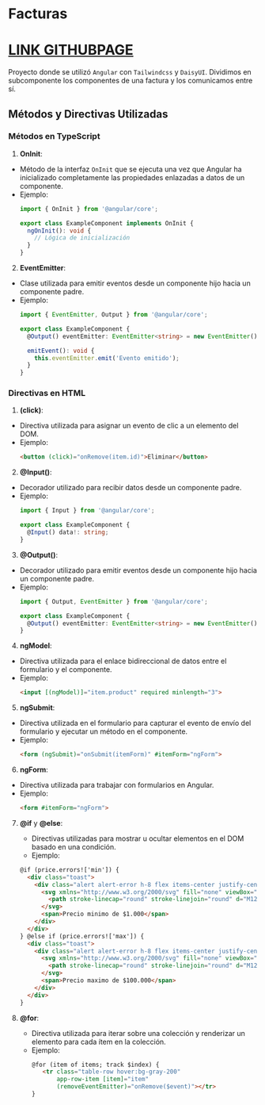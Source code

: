 # Facturas
# [LINK GITHUBPAGE](https://moisescornejo.github.io/angular-factura/)

Proyecto donde se utilizó `Angular` con `Tailwindcss` y `DaisyUI`. Dividimos en subcomponente los componentes de una factura y los comunicamos entre sí.

## Métodos y Directivas Utilizadas
### Métodos en TypeScript

1. **OnInit**:
  - Método de la interfaz `OnInit` que se ejecuta una vez que Angular ha inicializado completamente las propiedades enlazadas a datos de un componente.
  - Ejemplo:
    ```typescript
    import { OnInit } from '@angular/core';

    export class ExampleComponent implements OnInit {
      ngOnInit(): void {
        // Lógica de inicialización
      }
    }
    ```
2. **EventEmitter**:
  - Clase utilizada para emitir eventos desde un componente hijo hacia un componente padre.
  - Ejemplo:
    ```typescript
    import { EventEmitter, Output } from '@angular/core';

    export class ExampleComponent {
      @Output() eventEmitter: EventEmitter<string> = new EventEmitter();

      emitEvent(): void {
        this.eventEmitter.emit('Evento emitido');
      }
    }
    ```

### Directivas en HTML

1. **(click)**:
  - Directiva utilizada para asignar un evento de clic a un elemento del DOM.
  - Ejemplo:
    ```html
    <button (click)="onRemove(item.id)">Eliminar</button>
    ```

2. **@Input()**:
  - Decorador utilizado para recibir datos desde un componente padre.
  - Ejemplo:
    ```typescript
    import { Input } from '@angular/core';

    export class ExampleComponent {
      @Input() data!: string;
    }
    ```

3. **@Output()**:
  - Decorador utilizado para emitir eventos desde un componente hijo hacia un componente padre.
  - Ejemplo:
    ```typescript
    import { Output, EventEmitter } from '@angular/core';

    export class ExampleComponent {
      @Output() eventEmitter: EventEmitter<string> = new EventEmitter();
    }
    ```

4. **ngModel**:
  - Directiva utilizada para el enlace bidireccional de datos entre el formulario y el componente.
  - Ejemplo:
    ```html
    <input [(ngModel)]="item.product" required minlength="3">
    ```

5. **ngSubmit**:
  - Directiva utilizada en el formulario para capturar el evento de envío del formulario y ejecutar un método en el componente.
  - Ejemplo:
    ```html
    <form (ngSubmit)="onSubmit(itemForm)" #itemForm="ngForm">
    ```

6. **ngForm**:
  - Directiva utilizada para trabajar con formularios en Angular.
  - Ejemplo:
    ```html
    <form #itemForm="ngForm">
    ```

7. **@if** y **@else**:
   - Directivas utilizadas para mostrar u ocultar elementos en el DOM basado en una condición.
   - Ejemplo:
   ```html
   @if (price.errors!['min']) {
     <div class="toast">
       <div class="alert alert-error h-8 flex items-center justify-center">
         <svg xmlns="http://www.w3.org/2000/svg" fill="none" viewBox="0 0 24 24" stroke-width="1.5" stroke="currentColor" class="size-6">
           <path stroke-linecap="round" stroke-linejoin="round" d="M12 9v3.75m-9.303 3.376c-.866 1.5.217 3.374 1.948 3.374h14.71c1.73 0 2.813-1.874 1.948-3.374L13.949 3.378c-.866-1.5-3.032-1.5-3.898 0L2.697 16.126ZM12 15.75h.007v.008H12v-.008Z" />
         </svg>
         <span>Precio minimo de $1.000</span>
       </div>
     </div>
   } @else if (price.errors!['max']) {
     <div class="toast">
       <div class="alert alert-error h-8 flex items-center justify-center">
         <svg xmlns="http://www.w3.org/2000/svg" fill="none" viewBox="0 0 24 24" stroke-width="1.5" stroke="currentColor" class="size-6">
           <path stroke-linecap="round" stroke-linejoin="round" d="M12 9v3.75m-9.303 3.376c-.866 1.5.217 3.374 1.948 3.374h14.71c1.73 0 2.813-1.874 1.948-3.374L13.949 3.378c-.866-1.5-3.032-1.5-3.898 0L2.697 16.126ZM12 15.75h.007v.008H12v-.008Z" />
         </svg>
         <span>Precio maximo de $100.000</span>
       </div>
     </div>
   }
    ```

8. **@for**:
   - Directiva utilizada para iterar sobre una colección y renderizar un elemento para cada ítem en la colección.
   - Ejemplo:
     ```html
     @for (item of items; track $index) {
        <tr class="table-row hover:bg-gray-200"
            app-row-item [item]="item"
            (removeEventEmitter)="onRemove($event)"></tr>
     }
     ```
